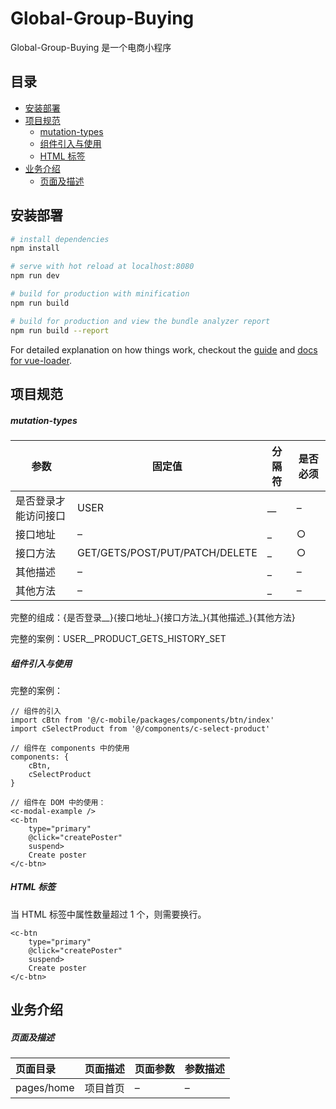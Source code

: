# Global-Group-Buying
Global-Group-Buying 是一个电商小程序


## 目录
- [安装部署](#安装部署)
- [项目规范](#项目规范)
  * [mutation-types](#mutation-types)
  * [组件引入与使用](#组件引入与使用)
  * [HTML 标签](#HTML-标签)
- [业务介绍](#业务介绍)
  * [页面及描述](#页面及描述)

## 安装部署

``` bash
# install dependencies
npm install

# serve with hot reload at localhost:8080
npm run dev

# build for production with minification
npm run build

# build for production and view the bundle analyzer report
npm run build --report
```

For detailed explanation on how things work, checkout the [guide](http://vuejs-templates.github.io/webpack/) and [docs for vue-loader](http://vuejs.github.io/vue-loader).


## 项目规范

##### mutation-types

参数 | 固定值 | 分隔符 | 是否必须
--------- | -------- | -------- | --------
是否登录才能访问接口 | USER | \_\_ | –
接口地址 | – | \_ | ○
接口方法 | GET/GETS/POST/PUT/PATCH/DELETE | \_ | ○
其他描述 | – | \_ | –
其他方法 | – | \_ | –

完整的组成：{是否登录\_\_}{接口地址\_}{接口方法\_}{其他描述\_}{其他方法}

完整的案例：USER\_\_PRODUCT\_GETS\_HISTORY\_SET

#####  组件引入与使用

完整的案例：

    // 组件的引入
    import cBtn from '@/c-mobile/packages/components/btn/index'
    import cSelectProduct from '@/components/c-select-product'

    // 组件在 components 中的使用
    components: {
        cBtn,
        cSelectProduct
    }

    // 组件在 DOM 中的使用：
    <c-modal-example />
    <c-btn
        type="primary"
        @click="createPoster"
        suspend>
        Create poster
    </c-btn>

#####  HTML 标签

当 HTML 标签中属性数量超过 1 个，则需要换行。

    <c-btn
        type="primary"
        @click="createPoster"
        suspend>
        Create poster
    </c-btn>

## 业务介绍

##### 页面及描述

页面目录     | 页面描述   | 页面参数   | 参数描述
:--------- | :-------- | :-------- | :--------
pages/home     | 项目首页      |  –   | –


